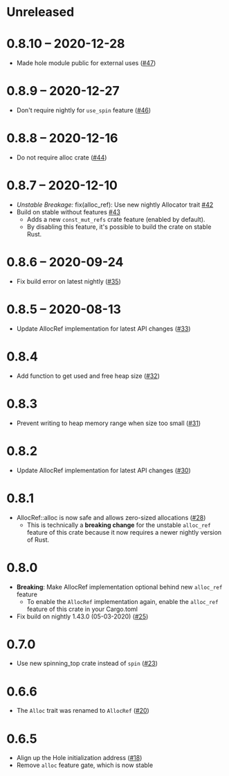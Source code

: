 # Unreleased

# 0.8.10 – 2020-12-28

- Made hole module public for external uses ([#47](https://github.com/phil-opp/linked-list-allocator/pull/47))

# 0.8.9 – 2020-12-27

- Don't require nightly for `use_spin` feature ([#46](https://github.com/phil-opp/linked-list-allocator/pull/46))

# 0.8.8 – 2020-12-16

- Do not require alloc crate ([#44](https://github.com/phil-opp/linked-list-allocator/pull/44))

# 0.8.7 – 2020-12-10

- _Unstable Breakage:_ fix(alloc_ref): Use new nightly Allocator trait [#42](https://github.com/phil-opp/linked-list-allocator/pull/42)
- Build on stable without features [#43](https://github.com/phil-opp/linked-list-allocator/pull/43)
  - Adds a new `const_mut_refs` crate feature (enabled by default).
  - By disabling this feature, it's possible to build the crate on stable Rust.

# 0.8.6 – 2020-09-24

- Fix build error on latest nightly ([#35](https://github.com/phil-opp/linked-list-allocator/pull/35))

# 0.8.5 – 2020-08-13

- Update AllocRef implementation for latest API changes ([#33](https://github.com/phil-opp/linked-list-allocator/pull/33))

# 0.8.4

- Add function to get used and free heap size ([#32](https://github.com/phil-opp/linked-list-allocator/pull/32))

# 0.8.3

- Prevent writing to heap memory range when size too small ([#31](https://github.com/phil-opp/linked-list-allocator/pull/31))

# 0.8.2

- Update AllocRef implementation for latest API changes ([#30](https://github.com/phil-opp/linked-list-allocator/pull/30))

# 0.8.1

- AllocRef::alloc is now safe and allows zero-sized allocations ([#28](https://github.com/phil-opp/linked-list-allocator/pull/28))
    - This is technically a **breaking change** for the unstable `alloc_ref` feature of this crate because it now requires a newer nightly version of Rust.

# 0.8.0

- **Breaking**: Make AllocRef implementation optional behind new `alloc_ref` feature
    - To enable the `AllocRef` implementation again, enable the `alloc_ref` feature of this crate in your Cargo.toml
- Fix build on nightly 1.43.0 (05-03-2020) ([#25](https://github.com/phil-opp/linked-list-allocator/pull/25))

# 0.7.0

- Use new spinning_top crate instead of `spin` ([#23](https://github.com/phil-opp/linked-list-allocator/pull/23))

# 0.6.6

- The `Alloc` trait was renamed to `AllocRef` ([#20](https://github.com/phil-opp/linked-list-allocator/pull/20))

# 0.6.5

- Align up the Hole initialization address ([#18](https://github.com/phil-opp/linked-list-allocator/pull/18))
- Remove `alloc` feature gate, which is now stable

